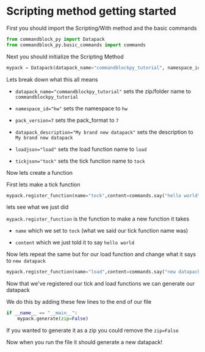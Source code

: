 # Scripting method getting started

First you should import the Scripting/With method and the basic commands
```py
from commandblock_py import Datapack
from commandblock_py.basic_commands import commands
```
Next you should initialize the Scripting Method

```py
mypack = Datapack(datapack_name="commandblockpy_tutorial", namespace_id="hw", pack_version=7, datapack_description="My brand new datapack", loadjson="load", tickjson="tock")
```
Lets break down what this all means
- `datapack_name="commandblockpy_tutorial"` sets the zip/folder name to `commandblockpy_tutorial`

- `namespace_id="hw"` sets the namespace to `hw`

- `pack_version=7` sets the pack_format to `7`

- `datapack_description="My brand new datapack"` sets the description to `My brand new datapack`

- `loadjson="load"` sets the load function name to `load`

- `tickjson="tock"` sets the tick function name to `tock`

Now lets create a function

First lets make a tick function
```py
mypack.register_function(name="tock",content=commands.say("hello world"))
```
lets see what we just did

`mypack.register_function` is the function to make a new function
it takes
- `name` which we set to `tock` (what we said our tick function name was)

- `content` which we just told it to say `hello world`

Now lets repeat the same but for our load function and change what it says to `new datapack`
```py
mypack.register_function(name="load",content=commands.say("new datapack"))
```

Now that we've registered our tick and load functions we can generate our datapack

We do this by adding these few lines to the end of our file
```py
if __name__ == "__main__":
    mypack.generate(zip=False)
```
If you wanted to generate it as a zip you could remove the `zip=False`

Now when you run the file it should generate a new datapack!
